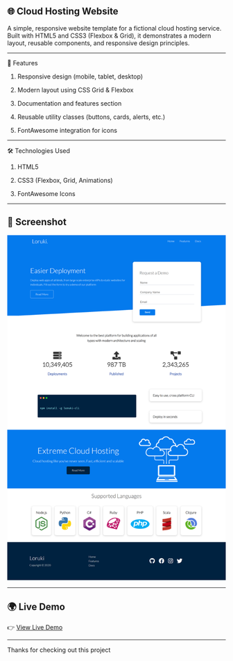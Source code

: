 ## 🌐 **Cloud Hosting Website**

A simple, responsive website template for a fictional cloud hosting service.
Built with HTML5 and CSS3 (Flexbox & Grid), it demonstrates a modern layout, reusable components, and responsive design principles.

---

🚀 Features

1. Responsive design (mobile, tablet, desktop)

2. Modern layout using CSS Grid & Flexbox

3. Documentation and features section

4. Reusable utility classes (buttons, cards, alerts, etc.)

5. FontAwesome integration for icons

---

🛠️ Technologies Used

1. HTML5

2. CSS3 (Flexbox, Grid, Animations)

3. FontAwesome Icons

---

## 📸 Screenshot  

![Homepage Screenshot](assets/images/screen_shot.png)

---

## 🌍 Live Demo  
👉 [View Live Demo](https://hosting-website-project.netlify.app/)

---

Thanks for checking out this project


